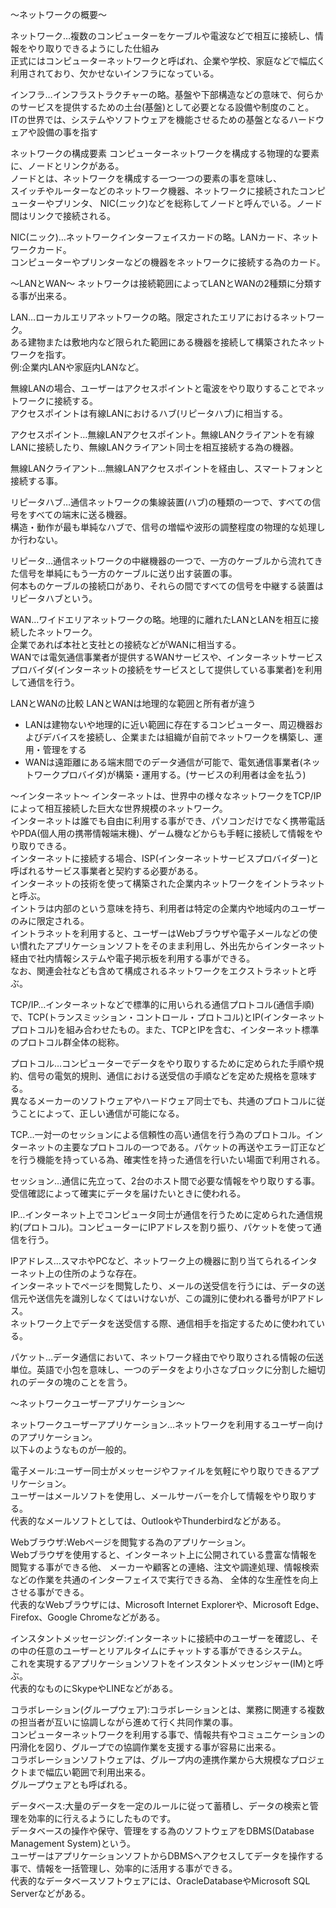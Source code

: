 〜ネットワークの概要〜

ネットワーク…複数のコンピューターをケーブルや電波などで相互に接続し、情報をやり取りできるようにした仕組み<br>
正式にはコンピューターネットワークと呼ばれ、企業や学校、家庭などで幅広く利用されており、欠かせないインフラになっている。<br>

インフラ…インフラストラクチャーの略。基盤や下部構造などの意味で、何らかのサービスを提供するための土台(基盤)として必要となる設備や制度のこと。<br>
ITの世界では、システムやソフトウェアを機能させるための基盤となるハードウェアや設備の事を指す<br>

ネットワークの構成要素
コンピューターネットワークを構成する物理的な要素に、ノードとリンクがある。<br>
ノードとは、ネットワークを構成する一つ一つの要素の事を意味し、<br>
スイッチやルーターなどのネットワーク機器、ネットワークに接続されたコンピューターやプリンタ、
NIC(ニック)などを総称してノードと呼んでいる。ノード間はリンクで接続される。<br>

 NIC(ニック)…ネットワークインターフェイスカードの略。LANカード、ネットワークカード。<br>
 コンピューターやプリンターなどの機器をネットワークに接続する為のカード。<br>

〜LANとWAN〜
ネットワークは接続範囲によってLANとWANの2種類に分類する事が出来る。<br>

LAN…ローカルエリアネットワークの略。限定されたエリアにおけるネットワーク。<br>
ある建物または敷地内など限られた範囲にある機器を接続して構築されたネットワークを指す。<br>
例:企業内LANや家庭内LANなど。

無線LANの場合、ユーザーはアクセスポイントと電波をやり取りすることでネットワークに接続する。<br>
アクセスポイントは有線LANにおけるハブ(リピータハブ)に相当する。<br>

アクセスポイント…無線LANアクセスポイント。無線LANクライアントを有線LANに接続したり、無線LANクライアント同士を相互接続する為の機器。<br>

無線LANクライアント…無線LANアクセスポイントを経由し、スマートフォンと接続する事。<br>

リピータハブ…通信ネットワークの集線装置(ハブ)の種類の一つで、すべての信号をすべての端末に送る機器。<br>
構造・動作が最も単純なハブで、信号の増幅や波形の調整程度の物理的な処理しか行わない。<br>

リピータ…通信ネットワークの中継機器の一つで、一方のケーブルから流れてきた信号を単純にもう一方のケーブルに送り出す装置の事。<br>
何本ものケーブルの接続口があり、それらの間ですべての信号を中継する装置はリピータハブという。<br>

WAN…ワイドエリアネットワークの略。地理的に離れたLANとLANを相互に接続したネットワーク。<br>
企業であれば本社と支社との接続などがWANに相当する。<br>
WANでは電気通信事業者が提供するWANサービスや、インターネットサービスプロバイダ(インターネットの接続をサービスとして提供している事業者)を利用して通信を行う。<br>

LANとWANの比較
LANとWANは地理的な範囲と所有者が違う<br>
- LANは建物ないや地理的に近い範囲に存在するコンピューター、周辺機器およびデバイスを接続し、企業または組織が自前でネットワークを構築し、運用・管理をする
- WANは遠距離にある端末間でのデータ通信が可能で、電気通信事業者(ネットワークプロバイダ)が構築・運用する。(サービスの利用者は金を払う)

〜インターネット〜
インターネットは、世界中の様々なネットワークをTCP/IPによって相互接続した巨大な世界規模のネットワーク。<br>
インターネットは誰でも自由に利用する事ができ、パソコンだけでなく携帯電話やPDA(個人用の携帯情報端末機)、ゲーム機などからも手軽に接続して情報をやり取りできる。<br>
インターネットに接続する場合、ISP(インターネットサービスプロバイダー)と呼ばれるサービス事業者と契約する必要がある。<br>
インターネットの技術を使って構築された企業内ネットワークをイントラネットと呼ぶ。<br>
イントラは内部のという意味を持ち、利用者は特定の企業内や地域内のユーザーのみに限定される。<br>
イントラネットを利用すると、ユーザーはWebブラウザや電子メールなどの使い慣れたアプリケーションソフトをそのまま利用し、外出先からインターネット経由で社内情報システムや電子掲示板を利用する事ができる。<br>
なお、関連会社なども含めて構成されるネットワークをエクストラネットと呼ぶ。<br>

TCP/IP…インターネットなどで標準的に用いられる通信プロトコル(通信手順)で、TCP(トランスミッション・コントロール・プロトコル)とIP(インターネットプロトコル)を組み合わせたもの。また、TCPとIPを含む、インターネット標準のプロトコル群全体の総称。<br>

プロトコル…コンピューターでデータをやり取りするために定められた手順や規約、信号の電気的規則、通信における送受信の手順などを定めた規格を意味する。<br>
異なるメーカーのソフトウェアやハードウェア同士でも、共通のプロトコルに従うことによって、正しい通信が可能になる。<br>

TCP…一対一のセッションによる信頼性の高い通信を行う為のプロトコル。インターネットの主要なプロトコルの一つである。パケットの再送やエラー訂正などを行う機能を持っている為、確実性を持った通信を行いたい場面で利用される。<br>

セッション…通信に先立って、2台のホスト間で必要な情報をやり取りする事。受信確認によって確実にデータを届けたいときに使われる。<br>

IP…インターネット上でコンピュータ同士が通信を行うために定められた通信規約(プロトコル)。コンピューターにIPアドレスを割り振り、パケットを使って通信を行う。<br>

IPアドレス…スマホやPCなど、ネットワーク上の機器に割り当てられるインターネット上の住所のような存在。<br>
インターネットでページを閲覧したり、メールの送受信を行うには、データの送信元や送信先を識別しなくてはいけないが、この識別に使われる番号がIPアドレス。<br>
ネットワーク上でデータを送受信する際、通信相手を指定するために使われている。<br>

パケット…データ通信において、ネットワーク経由でやり取りされる情報の伝送単位。英語で小包を意味し、一つのデータをより小さなブロックに分割した細切れのデータの塊のことを言う。<br>

〜ネットワークユーザーアプリケーション〜

ネットワークユーザーアプリケーション…ネットワークを利用するユーザー向けのアプリケーション。<br>
以下↓のようなものが一般的。<br>

電子メール:ユーザー同士がメッセージやファイルを気軽にやり取りできるアプリケーション。<br>
ユーザーはメールソフトを使用し、メールサーバーを介して情報をやり取りする。<br>
代表的なメールソフトとしては、OutlookやThunderbirdなどがある。<br>

Webブラウザ:Webページを閲覧する為のアプリケーション。<br>
Webブラウザを使用すると、インターネット上に公開されている豊富な情報を閲覧する事ができる他、
メーカーや顧客との連絡、注文や調達処理、情報検索などの作業を共通のインターフェイスで実行できる為、
全体的な生産性を向上させる事ができる。<br>
代表的なWebブラウザには、Microsoft Internet Explorerや、Microsoft Edge、Firefox、Google Chromeなどがある。

インスタントメッセージング:インターネットに接続中のユーザーを確認し、その中の任意のユーザーとリアルタイムにチャットする事ができるシステム。<br>
これを実現するアプリケーションソフトをインスタントメッセンジャー(IM)と呼ぶ。<br>
代表的なものにSkypeやLINEなどがある。<br>

コラボレーション(グループウェア):コラボレーションとは、業務に関連する複数の担当者が互いに協調しながら進めて行く共同作業の事。<br>
コンピューターネットワークを利用する事で、情報共有やコミュニケーションの円滑化を図り、グループでの協調作業を支援する事が容易に出来る。<br>
コラボレーションソフトウェアは、グループ内の連携作業から大規模なプロジェクトまで幅広い範囲で利用出来る。<br>
グループウェアとも呼ばれる。<br>

データベース:大量のデータを一定のルールに従って蓄積し、データの検索と管理を効率的に行えるようにしたものです。<br>
データベースの操作や保守、管理をする為のソフトウェアをDBMS(Database Management System)という。<br>
ユーザーはアプリケーションソフトからDBMSへアクセスしてデータを操作する事で、情報を一括管理し、効率的に活用する事ができる。<br>
代表的なデータベースソフトウェアには、OracleDatabaseやMicrosoft SQL Serverなどがある。